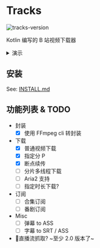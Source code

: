 # Tracks

![tracks-version](https://img.shields.io/badge/version-1.0.0-orange?style=for-the-badge)

Kotlin 编写的 B 站视频下载器

<details>
<summary>演示</summary>

https://user-images.githubusercontent.com/62297254/154002139-1ac70e9f-0d05-4e9e-bd52-41460a676656.mp4

![video-info](https://user-images.githubusercontent.com/62297254/154002674-83fb713f-0e26-4527-af5d-452e47eb7a5e.jpg)

</details>

## 安装

See: [INSTALL.md](INSTALL.md)

## 功能列表 & TODO

- 封装
  - [X] 使用 FFmpeg cli 转封装
- 下载
  - [X] 普通视频下载
  - [X] 指定分 P
  - [X] 断点续传
  - [ ] 分片多线程下载
  - [ ] Aria2 支持
  - [ ] 指定时长下载?
- 订阅
  - [ ] 合集订阅  
  - [ ] 番剧订阅
- Misc
  - [ ] 弹幕 to ASS
  - [ ] 字幕 to SRT / ASS
- 🤔直播流抓取? ~至少 2.0 版本了~
